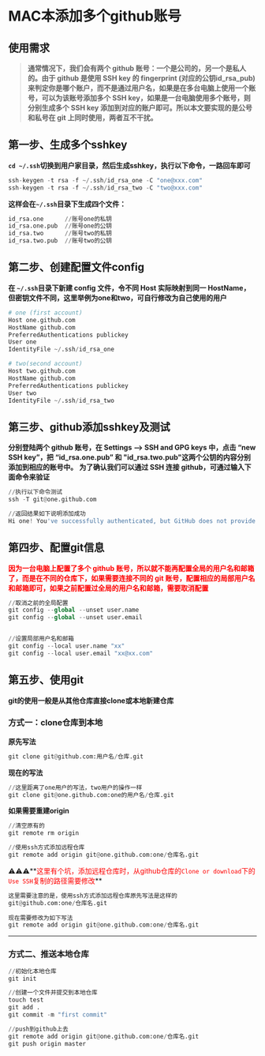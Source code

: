 # MAC本添加多个github账号

## 使用需求

> **通常情况下，我们会有两个 github 账号：一个是公司的，另一个是私人的。由于 github 是使用 SSH key 的 fingerprint (对应的公钥id_rsa_pub)来判定你是哪个账户，而不是通过用户名，如果是在多台电脑上使用一个账号，可以为该账号添加多个 SSH key，如果是一台电脑使用多个账号，则分别生成多个 SSH key 添加到对应的账户即可。所以本文要实现的是公号和私号在 git 上同时使用，两者互不干扰。**



## 第一步、生成多个sshkey

**``cd ~/.ssh``切换到用户家目录，然后生成sshkey，执行以下命令，一路回车即可**

```python
ssh-keygen -t rsa -f ~/.ssh/id_rsa_one -C "one@xxx.com"
ssh-keygen -t rsa -f ~/.ssh/id_rsa_two -C "two@xxx.com"
```

**这样会在`~/.ssh`目录下生成四个文件：**

```python
id_rsa.one      //账号one的私钥
id_rsa.one.pub  //账号one的公钥
id_rsa.two      //账号two的私钥
id_rsa.two.pub  //账号two的公钥
```



## 第二步、创建配置文件config

**在 `~/.ssh`目录下新建 config 文件，令不同 Host 实际映射到同一 HostName，但密钥文件不同，这里举例为one和two，可自行修改为自己使用的用户**

```python
# one (first account)
Host one.github.com
HostName github.com
PreferredAuthentications publickey
User one
IdentityFile ~/.ssh/id_rsa_one

# two(second account) 
Host two.github.com
HostName github.com
PreferredAuthentications publickey
User two
IdentityFile ~/.ssh/id_rsa_two
```



## 第三步、github添加sshkey及测试

**分别登陆两个 github 账号，在 Settings —> SSH and GPG keys 中，点击 “new SSH key”，把 “id_rsa.one.pub” 和 "id_rsa.two.pub"这两个公钥的内容分别添加到相应的账号中。**
**为了确认我们可以通过 SSH 连接 github，可通过输入下面命令来验证**

```python
//执行以下命令测试
ssh -T git@one.github.com

//返回结果如下说明添加成功
Hi one! You've successfully authenticated, but GitHub does not provide shell access.
```



## 第四步、配置git信息

**<span style=color:red>因为一台电脑上配置了多个 github 账号，所以就不能再配置全局的用户名和邮箱了，而是在不同的仓库下，如果需要连接不同的 git 账号，配置相应的局部用户名和邮箱即可，如果之前配置过全局的用户名和邮箱，需要取消配置</span>**

```python
//取消之前的全局配置
git config --global --unset user.name
git config --global --unset user.email


//设置局部用户名和邮箱
git config --local user.name "xx"
git config --local user.email "xx@xx.com"
```



## 第五步、使用git

**git的使用一般是从其他仓库直接clone或本地新建仓库**

<h3>方式一：clone仓库到本地</h3>

**原先写法**

```python
git clone git@github.com:用户名/仓库.git
```

**现在的写法**

```python
//这里距离了one用户的写法，two用户的操作一样
git clone git@one.github.com:one的用户名/仓库.git
```

**如果需要重建origin**

```python
//清空原有的
git remote rm origin 

//使用ssh方式添加远程仓库
git remote add origin git@one.github.com:one/仓库名.git
```

⚠️⚠️⚠️**<span style=color:red>这里有个坑，添加远程仓库时，从github仓库的``Clone or download``下的``Use SSH``复制的路径需要修改</span>**

```python
这里需要注意的是，使用ssh方式添加远程仓库原先写法是这样的
git@github.com:one/仓库名.git
  
现在需要修改为如下写法
git remote add origin git@one.github.com:one/仓库名.git
```

---

<h3>方式二、推送本地仓库</h3>

```python
//初始化本地仓库
git init

//创建一个文件并提交到本地仓库
touch test
git add .
git commit -m "first commit"

//push到github上去
git remote add origin git@one.github.com:one/仓库名.git
git push origin master
```

